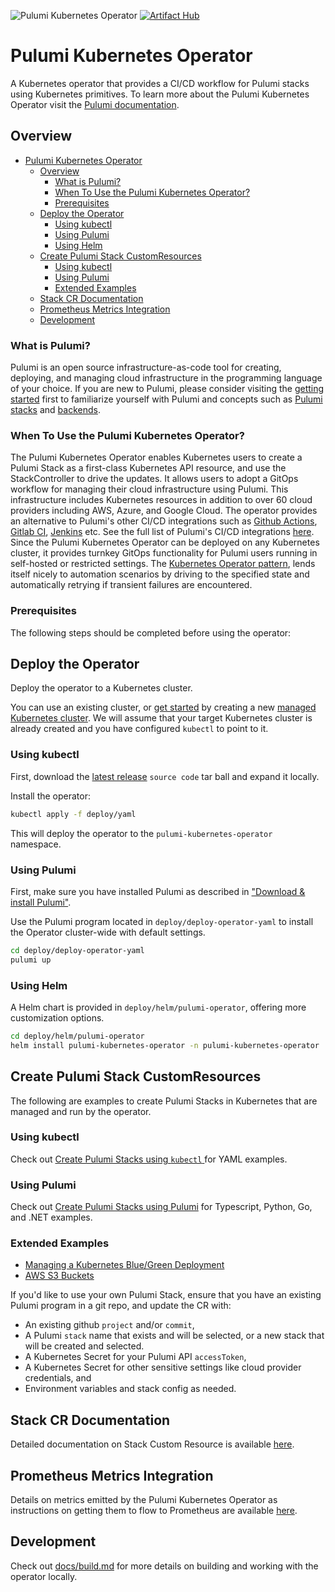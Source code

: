 ![Pulumi Kubernetes Operator](https://github.com/pulumi/pulumi-kubernetes-operator/actions/workflows/master.yaml/badge.svg?branch=master)
[![Artifact Hub](https://img.shields.io/endpoint?url=https://artifacthub.io/badge/repository/pulumi-kubernetes-operator)](https://artifacthub.io/packages/search?repo=pulumi-kubernetes-operator)
# Pulumi Kubernetes Operator

A Kubernetes operator that provides a CI/CD workflow for Pulumi stacks using Kubernetes primitives.
To learn more about the Pulumi Kubernetes Operator visit the [Pulumi documentation](https://www.pulumi.com/docs/guides/continuous-delivery/pulumi-kubernetes-operator/).

## Overview

- [Pulumi Kubernetes Operator](#pulumi-kubernetes-operator)
  - [Overview](#overview)
    - [What is Pulumi?](#what-is-pulumi)
    - [When To Use the Pulumi Kubernetes Operator?](#when-to-use-the-pulumi-kubernetes-operator)
    - [Prerequisites](#prerequisites)
  - [Deploy the Operator](#deploy-the-operator)
    - [Using kubectl](#using-kubectl)
    - [Using Pulumi](#using-pulumi)
    - [Using Helm](#using-helm)
  - [Create Pulumi Stack CustomResources](#create-pulumi-stack-customresources)
    - [Using kubectl](#using-kubectl-1)
    - [Using Pulumi](#using-pulumi-1)
    - [Extended Examples](#extended-examples)
  - [Stack CR Documentation](#stack-cr-documentation)
  - [Prometheus Metrics Integration](#prometheus-metrics-integration)
  - [Development](#development)

### What is Pulumi?

Pulumi is an open source infrastructure-as-code tool for creating, deploying, and managing cloud infrastructure in the programming language of your choice. If you are new to Pulumi, please consider visiting the [getting started](https://www.pulumi.com/docs/get-started/) first to familiarize yourself with Pulumi and concepts such as [Pulumi stacks](https://www.pulumi.com/docs/intro/concepts/stack/) and [backends](https://www.pulumi.com/docs/intro/concepts/state/).

### When To Use the Pulumi Kubernetes Operator?

The Pulumi Kubernetes Operator enables Kubernetes users to create a Pulumi Stack as a first-class Kubernetes API resource, and use the StackController to drive the updates. It allows users to adopt a GitOps workflow for managing their cloud infrastructure using Pulumi. This infrastructure includes Kubernetes resources in addition to over 60 cloud providers including AWS, Azure, and Google Cloud. The operator provides an alternative to Pulumi's other CI/CD integrations such as [Github Actions](https://www.pulumi.com/docs/guides/continuous-delivery/github-actions/), [Gitlab CI](https://www.pulumi.com/docs/guides/continuous-delivery/gitlab-ci/), [Jenkins](https://www.pulumi.com/docs/guides/continuous-delivery/jenkins/) etc. See the full list of Pulumi's CI/CD integrations [here](https://www.pulumi.com/docs/guides/continuous-delivery/). Since the Pulumi Kubernetes Operator can be deployed on any Kubernetes cluster, it provides turnkey GitOps functionality for Pulumi users running in self-hosted or restricted settings. The [Kubernetes Operator pattern](https://kubernetes.io/docs/concepts/extend-kubernetes/operator/), lends itself nicely to automation scenarios by driving to the specified state and automatically retrying if transient failures are encountered.

### Prerequisites

The following steps should be completed before using the operator:

## Deploy the Operator

Deploy the operator to a Kubernetes cluster.

You can use an existing cluster, or [get started](https://www.pulumi.com/docs/get-started/kubernetes/) by creating a new [managed Kubernetes cluster](https://www.pulumi.com/docs/tutorials/kubernetes/#clusters). We will assume that your target Kubernetes cluster is already created and you have configured `kubectl` to point to it.

### Using kubectl

First, download the [latest release](https://github.com/pulumi/pulumi-kubernetes-operator/releases) `source code` tar ball and expand it locally.

Install the operator:

```bash
kubectl apply -f deploy/yaml
```

This will deploy the operator to the `pulumi-kubernetes-operator` namespace.

### Using Pulumi

First, make sure you have installed Pulumi as described in ["Download & install Pulumi"](https://www.pulumi.com/docs/iac/download-install/).

Use the Pulumi program located in `deploy/deploy-operator-yaml` to install the Operator cluster-wide with default settings.

```bash
cd deploy/deploy-operator-yaml
pulumi up
```

### Using Helm

A Helm chart is provided in `deploy/helm/pulumi-operator`, offering more customization options.

```bash
cd deploy/helm/pulumi-operator
helm install pulumi-kubernetes-operator -n pulumi-kubernetes-operator .
```

## Create Pulumi Stack CustomResources

The following are examples to create Pulumi Stacks in Kubernetes that are managed and run by the operator.

### Using kubectl

Check out [Create Pulumi Stacks using `kubectl` ](./docs/create-stacks-using-kubectl.md) for YAML examples.

### Using Pulumi

Check out [Create Pulumi Stacks using Pulumi](./docs/create-stacks-using-pulumi.md) for Typescript, Python, Go, and .NET examples.

### Extended Examples

- [Managing a Kubernetes Blue/Green Deployment](./examples/blue-green)
- [AWS S3 Buckets](./examples/aws-s3)

If you'd like to use your own Pulumi Stack, ensure that you have an existing Pulumi program in a git repo,
and update the CR with:
  - An existing github `project` and/or `commit`,
  - A Pulumi `stack` name that exists and will be selected, or a new stack that will be created and selected.
  - A Kubernetes Secret for your Pulumi API `accessToken`,
  - A Kubernetes Secret for other sensitive settings like cloud provider credentials, and
  - Environment variables and stack config as needed.

## Stack CR Documentation

Detailed documentation on Stack Custom Resource is available [here](./docs/stacks.md).

## Prometheus Metrics Integration

Details on metrics emitted by the Pulumi Kubernetes Operator as instructions on getting them to flow to Prometheus are available [here](./docs/metrics.md).

## Development

Check out [docs/build.md](./docs/build.md) for more details on building and
working with the operator locally.

